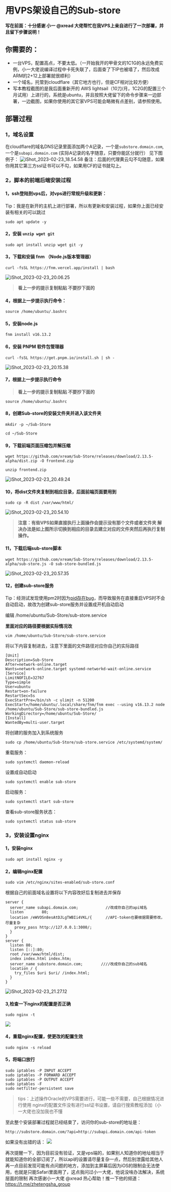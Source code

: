# 用VPS架设自己的Sub-store

**写在前面：十分感谢 小一 @xread 大佬帮忙在我VPS上亲自进行了一次部署，并且留下步骤说明！**

## 你需要的：
* 一台VPS，配置高点，不要太低。（一开始我开的甲骨文的1C1G的永远免费实例，小一大佬说编译过程中卡死失联了，后面查了下IP也被墙了，然后改成ARM的2+12上部署就很顺利）
* 一个域名，托管到cloudflare（其它地方也行，但是CF相对比较方便）
* 写本教程截图的是我后面重新开的 AWS lightsail（10刀/月，1C2G的配置三个月试用）上进行的，系统是ubuntu，并且按照大佬留下的命令步骤来一边部署，一边截图，如果你使用的其它家VPS可能会略微有点差别，请参照使用。

## 部署过程

### 1，域名设置

在cloudflare的域名DNS记录里面添加两个A记录，一个是`substore.domain.com`,一个是`subapi.domain.com` (实际A记录的名字随意，只要你能区分就行）
见下图例子：
![iShot_2023-02-23_18.54.58](media/16771482248559/iShot_2023-02-23_18.54.58.png)
备注：后面的代理黄云勾不勾随意，如果你用其它第三方ssl证书可以不勾，如果用CF的证书就勾上。

### 2，脚本的前端后端安装过程

#### 1，ssh登陆到vps后，对vps进行常规升级和更新：

Tip：我是在新开的主机上进行部署，所以有更新和安装过程，如果你上面已经安装有相关的可以跳过

```
sudo apt update -y 
```

#### 2，安装 `unzip wget git` 

```
sudo apt install unzip wget git -y
```
#### 3，下载和安装 fnm （Node.js版本管理器）

```
curl -fsSL https://fnm.vercel.app/install | bash

```
![iShot_2023-02-23_20.06.25](media/16771482248559/iShot_2023-02-23_20.06.25.png)
> **看上一步的提示复制粘贴 不要抄下面的**

#### 4，根据上一步提示执行命令：

```
source /home/ubuntu/.bashrc
```

#### 5，安装node.js

```
fnm install v16.13.2
```
#### 6，安装 PNPM 软件包管理器

```
curl -fsSL https://get.pnpm.io/install.sh | sh -
```
![iShot_2023-02-23_20.15.38](media/16771482248559/iShot_2023-02-23_20.15.38.png)

#### 7，根据上一步提示执行命令
> **看上一步的提示复制粘贴 不要抄下面的**

```
source /home/ubuntu/.bashrc
```


#### 8，创建Sub-store的安装文件夹并进入该文件夹

```
mkdir -p ~/Sub-Store

cd ~/Sub-Store

```
#### 9，下载前端页面压缩包并解压缩

```
wget https://github.com/xream/Sub-Store/releases/download/2.13.5-alpha/dist.zip -O frontend.zip

```
```
unzip frontend.zip

```
![iShot_2023-02-23_20.49.24](media/16771482248559/iShot_2023-02-23_20.49.24.png)

#### 10，将dist文件夹复制到相应目录，后面前端页面要用到

```
sudo cp -R dist /var/www/html/

```
![iShot_2023-02-23_20.54.10](media/16771482248559/iShot_2023-02-23_20.54.10.png)
> **注意：有些VPS如果直接执行上面操作会提示没有那个文件或者文件夹
> 解决办法是如上图所示切换到相应的目录去建立对应的文件夹然后再执行复制操作。**

#### 11，下载后端sub-store脚本

```
wget https://github.com/xream/Sub-Store/releases/download/2.13.5-alpha/sub-store.js -O sub-store-bundled.js
```
![iShot_2023-02-23_20.57.35](media/16771482248559/iShot_2023-02-23_20.57.35.png)


#### 12，创建sub-store服务

Tip：经测试发现使用pm2时因为[pid存在bug](http://github.com/soyuka/pidusage%20)，而导致服务在直接重启VPS时不会自动启动，故改为创建sub-store服务并设置成开机自动启动

编辑 /home/ubuntu/Sub-Store/sub-store.service 

**里面对应的路径要根据实际情况改**



```
vim /home/ubuntu/Sub-Store/sub-store.service

```


将以下内容复制进去，注意下里面的文件路径对应你自己的实际路径

```
[Unit]
Description=Sub-Store
After=network-online.target
Wants=network-online.target systemd-networkd-wait-online.service
[Service]
LimitNOFILE=32767 
Type=simple
User=ubuntu
Restart=on-failure
RestartSec=5s
ExecStartPre=/bin/sh -c ulimit -n 51200
ExecStart=/home/ubuntu/.local/share/fnm/fnm exec --using v16.13.2 node /home/ubuntu/Sub-Store/sub-store-bundled.js
WorkingDirectory=/home/ubuntu/Sub-Store/
[Install]
WantedBy=multi-user.target
```
将创建的服务加入到系统服务

```
sudo cp /home/ubuntu/Sub-Store/sub-store.service /etc/systemd/system/
```
重载服务：

```
sudo systemctl daemon-reload
```
设置成自动启动
```
sudo systemctl enable sub-store
```
启动服务：

```
sudo systemctl start sub-store
```
查看sub-store服务状态：

```
sudo systemctl status sub-store
```

### 3，安装设置nginx

#### 1，安装nginx

```
sudo apt install nginx -y
```
#### 2，编辑nginx配置

```
sudo vim /etc/nginx/sites-enabled/sub-store.conf
```

根据自己的前面域名设置将以下内容改好后复制进去并保存


```
server {
  server_name subapi.domaim.com;            //改成你自己的api域名
  listen        80;
  location /eWVOSn8esAtDJLgTWBIi4VKL/{      //API-token也要根据需要修改，尽量复杂
    proxy_pass http://127.0.0.1:3000/;
  }
}
server {
  listen 80;
  listen [::]:80;
  root /var/www/html/dist;
  index index.html index.htm;
  server_name substore.domain.com;        ////改成你自己的sub域名
  location / {
    try_files $uri $uri/ /index.html;
  }
}

```

![iShot_2023-02-23_21.27.12](media/16771482248559/iShot_2023-02-23_21.27.12.png)

#### 3,检查一下nginx的配置是否正确

```
sudo nginx -t
```

![](media/16771482248559/16771590442775.jpg)

#### 4，重载nginx配置，使更改的配置生效

```
sudo nginx -s reload
```
#### 5，将端口放行

```
sudo iptables -P INPUT ACCEPT
sudo iptables -P FORWARD ACCEPT
sudo iptables -P OUTPUT ACCEPT
sudo iptables -F
sudo netfilter-persistent save
```
> tips：上述操作Oracle的VPS需要进行，可能一些不需要，自己根据情况进行使用
> nginx的配置文件没有进行ssl证书设置，请自行搜索教程添加（小一大佬也没加我也不懂


至此整个安装部署过程就已经结束了，访问你的sub-store的地址是：

```
http://substore.domain.com/?api=http://subapi.domain.com/api-token
```

如果没有出错的话：
![](media/16771482248559/16771598109676.jpg)

再次提醒一下，因为目前没有验证，又是vps端的，如果别人知道你的地址相当于就能知道你的全部订阅了，所以api的设置请尽量复杂一点，然后别泄露给其他人
再一点目前发现可能有点问题的地方，添加到主屏幕后因为iOS的限制会无法使用，也就是只能Safari里面用了，这点我问过小一大佬，他说没啥办法解决，系统层面的限制
再次感谢小一大佬 @xread 热心帮助！推一下他的频道：https://t.me/zhetengsha_group 
